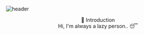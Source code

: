 <!--
**2do10/2do10** is a ✨ _special_ ✨ repository because its `README.md` (this file) appears on your GitHub profile.

Here are some ideas to get you started:

- 🔭 I’m currently working on ...
- 🌱 I’m currently learning ...
- 👯 I’m looking to collaborate on ...
- 🤔 I’m looking for help with ...
- 💬 Ask me about ...
- 📫 How to reach me: ...
- 😄 Pronouns: ...
- ⚡ Fun fact: ...
-->

<!-- 헤더 -->
![header](https://capsule-render.vercel.app/api?type=slice&color=auto&height=300&section=header&text=Hello&desc=%20%20%20I'm%20Do10&fontAlign=90&fontAlignY=30&descSize=50&descAlign=95&descAlignY=40&rotate=20&fontSize=50&descSize=30)


<div align=center>
<!-- 소개 -->
  
:microphone: Introduction 
<br/>
Hi, I'm always a lazy person.. :sleeping:
<br/><br/>

